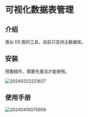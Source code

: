 # 可视化数据表管理

<PluginInfo name="graph-collection-manager"></PluginInfo>

## 介绍

类似 ER 图的工具，目前只支持主数据库。

## 安装

预置插件，需要先激活才能使用。

![20240322221627](https://nocobase-docs.oss-cn-beijing.aliyuncs.com/20240322221627.png)

## 使用手册

![20240410075906](https://nocobase-docs.oss-cn-beijing.aliyuncs.com/20240410075906.png)